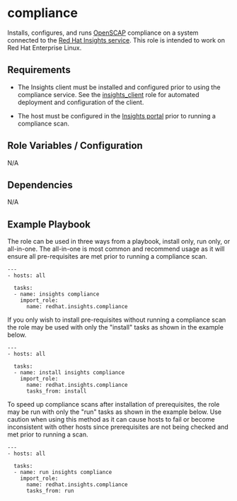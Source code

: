 compliance
========

Installs, configures, and runs [OpenSCAP](https://www.open-scap.org) compliance on a system connected to the [Red Hat Insights service](https://access.redhat.com/documentation/en-us/red_hat_insights/).  This role is intended to work on Red Hat Enterprise Linux.

Requirements
------------
- The Insights client must be installed and configured prior to using the compliance service. See the [insights_client](../insights_client/README.md) role for automated deployment and configuration of the client. 

- The host must be configured in the [Insights portal](https://console.redhat.com/insights/compliance) prior to running a compliance scan.

Role Variables / Configuration
--------------

N/A

Dependencies
------------

N/A

Example Playbook
----------------

The role can be used in three ways from a playbook, install only, run only, or all-in-one. The all-in-one is most common and recommend usage as it will ensure all pre-requisites are met prior to running a compliance scan.

```
---
- hosts: all
  
  tasks:
  - name: insights compliance
    import_role:
      name: redhat.insights.compliance
```

If you only wish to install pre-requisites without running a compliance scan the role may be used with only the "install" tasks as shown in the example below. 

```
---
- hosts: all

  tasks:
  - name: install insights compliance
    import_role:
      name: redhat.insights.compliance
      tasks_from: install
```

To speed up compliance scans after installation of prerequisites, the role may be run with only the "run" tasks as shown in the example below. Use caution when using this method as it can cause hosts to fail or become inconsistent with other hosts since prerequisites are not being checked and met prior to running a scan.

```
---
- hosts: all

  tasks:
  - name: run insights compliance
    import_role:
      name: redhat.insights.compliance
      tasks_from: run
```
